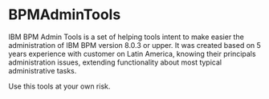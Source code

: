 # BPMAdminTools
IBM BPM Admin Tools is a set of helping tools intent to make easier the administration of IBM BPM version 8.0.3 or upper.
It was created based on 5 years experience with customer on Latin America, knowing their principals administration issues, 
extending functionality about most typical administrative tasks.

Use this tools at your own risk.
